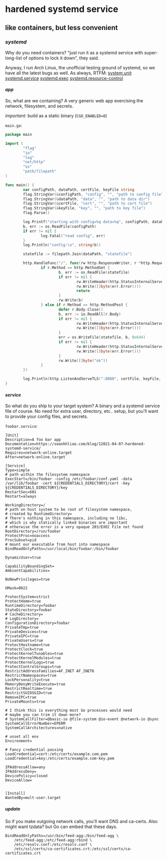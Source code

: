 # hardened systemd service

## like containers, but less convenient

### _systemd_

Why do you need containers?
"just run it as a systemd service with super-long-list
of options to lock it down", they said.

Anyway, I run Arch Linux, the unofficial testing ground of systemd,
so we have all the latest bugs as well.
As always, RTFM:
[system.unit](https://man.archlinux.org/man/systemd.unit.5.en)
[systemd.service](https://man.archlinux.org/man/systemd.service.5)
[systemd.exec](https://man.archlinux.org/man/systemd.exec.5.en)
[systemd.resource-control](https://man.archlinux.org/man/systemd.resource-control.5.en)

#### _app_

So, what are we containing?
A very generic web app exercising the network, filesystem, and secrets.

_important:_ build as a static binary (`CGO_ENABLED=0`)

`main.go`:

```go
package main

import (
        "flag"
        "io"
        "log"
        "net/http"
        "os"
        "path/filepath"
)

func main() {
        var configPath, dataPath, certFile, keyFile string
        flag.StringVar(&configPath, "config", "", "path to config file")
        flag.StringVar(&dataPath, "data", "", "path to data dir")
        flag.StringVar(&certFile, "cert", "", "path to cert file")
        flag.StringVar(&keyFile, "key", "", "path to key file")
        flag.Parse()

        log.Printf("starting with config=%q data=%q", configPath, dataPath)
        b, err := os.ReadFile(configPath)
        if err != nil {
                log.Fatal("read config", err)
        }
        log.Println("config:\n", string(b))

        statefile := filepath.Join(dataPath, "statefile")

        http.HandleFunc("/", func(rw http.ResponseWriter, r *http.Request) {
                if r.Method == http.MethodGet {
                        b, err := os.ReadFile(statefile)
                        if err != nil {
                                rw.WriteHeader(http.StatusInternalServerError)
                                rw.Write([]byte(err.Error()))
                                return
                        }
                        rw.Write(b)
                } else if r.Method == http.MethodPost {
                        defer r.Body.Close()
                        b, err := io.ReadAll(r.Body)
                        if err != nil {
                                rw.WriteHeader(http.StatusInternalServerError)
                                rw.Write([]byte(err.Error()))
                        }
                        err = os.WriteFile(statefile, b, 0o644)
                        if err != nil {
                                rw.WriteHeader(http.StatusInternalServerError)
                                rw.Write([]byte(err.Error()))
                        }
                        rw.Write([]byte("ok"))
                }
        })

        log.Println(http.ListenAndServeTLS(":8080", certFile, keyFile, nil))
}
```

#### _service_

So what do you ship to your target system?
A binary and a systemd service file of course.
No need for extra user, directory, etc.. setup,
but you'll want to provide your config files, and secrets.

`foobar.service`:

```systemd
[Unit]
Description=A foo bar app
Documentation=https://seankhliao.com/blog/12021-04-07-hardened-systemd-service/
Requires=network-online.target
After=network-online.target

[Service]
Type=simple
# path within the filesystem namespace
ExecStart=/bin/foobar -config /etc/foobar/conf.yaml -data /var/lib/foobar -cert ${CREDENTIALS_DIRECTORY}/cert -key ${CREDENTIALS_DIRECTORY}/key
RestartSec=60s
Restart=always

WorkingDirectory=/
# path on host system to be root of filesystem namespace,
# created by RuntimeDirectory=
# There's nothing in this namespace, including no libc,
# which is why statically linked binaries are important
# otherwise the error is a very opaque 203/EXEC File not found
RootDirectory=/run/foobar
ProtectProc=noaccess
ProcSubset=pid
# mount our executable from host into namespace
BindReadOnlyPaths=/usr/local/bin/foobar:/bin/foobar

DynamicUser=true

CapabilityBoundingSet=
AmbientCapabilities=

NoNewPrivileges=true

UMask=0022

ProtectSystem=strict
ProtectHome=true
RuntimeDirectory=foobar
StateDirectory=foobar
# CacheDirectory=
# LogDirectory=
ConfigurationDirectory=foobar
PrivateTmp=true
PrivateDevices=true
PrivateIPC=true
PrivateUsers=true
ProtectHostname=true
ProtectClock=true
ProtectKernelTunables=true
ProtectKernelModules=true
ProtectKernelLogs=true
ProtectControlGroups=true
RestrictAddressFamilies=AF_INET AF_INET6
RestrictNamespaces=true
LockPersonality=true
MemoryDenyWriteExecute=true
RestrictRealtime=true
RestrictSUIDSGID=true
RemoveIPC=true
PrivateMounts=true

# I think this is everything most Go processes would need
# maybe you can trim it down more?
# SystemCallFilter=@basic-io @file-system @io-event @network-io @sync
SystemCallErrorNumber=EPERM
SystemCallArchitectures=native

# unset all env
Environment=

# Fancy credential passing
LoadCredential=cert:/etc/certs/example.com.pem
LoadCredential=key:/etc/certs/example.com-key.pem

IPAddressAllow=any
IPAddressDeny=
DevicePolicy=closed
DeviceAllow=


[Install]
WantedBy=mult-user.target
```

##### _update_

So if you make outgoing network calls, you'll want DNS and ca-certs.
Also might want tzdata? but Go can embed that these days.

```systemd
BindReadOnlyPaths=/usr/bin/feed-agg:/bin/feed-agg \
    /etc/feed-agg:/etc/feed-agg:rbind \
    /etc/resolv.conf:/etc/resolv.conf \
    /etc/ssl/certs/ca-certificates.crt:/etc/ssl/certs/ca-certificates.crt
```
